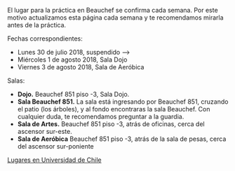El lugar para la práctica en Beauchef se confirma cada semana. Por este motivo actualizamos esta página cada semana y te recomendamos mirarla antes de la práctica.

Fechas correspondientes:

- Lunes 30 de julio 2018, suspendido -->
- Miércoles 1 de agosto 2018, Sala Dojo
- Viernes 3 de agosto 2018, Sala de Aeróbica

<!-- - Lunes 9 de julio 2018, Sala Multiuso, Zocalo, Hall Sur, Edificio Escuela, Beauchef 850 -->
<!-- - Miércoles 11 de julio 2018, Sala Dojo -->
<!-- - Viernes 13 de julio 2018, Sala de Artes -->

<!-- - Lunes 2 de julio 2018, feriado -->
<!-- - Miércoles 4 de julio 2018, Sala Dojo -->
<!-- - Viernes 6 de julio 2018, Sala de Artes -->

<!-- - Lunes 25 de junio 2018, Sala Beauchef -->
<!-- - Miércoles 27 de junio 2018, Sala Dojo -->
<!-- - Viernes 29 de junio 2018, Sala Dojo -->

<!-- - Lunes 18 de junio 2018, Sala Beauchef  -->
<!-- - Miércoles 20 de junio 2018, Sala Dojo ([Surya Namaskar]({% post_url 2018-06-18-surya-namaskar %}))  -->
<!-- - Viernes 22 de junio 2018, Sala de Artes  -->

<!-- - Lunes 11 de junio 2018, Sala Beauchef  -->
<!-- - Miércoles 13 de junio 2018, Sala Dojo  -->
<!-- - Viernes 15 de junio 2018, Sala de Artes  -->

<!-- - Lunes 4 de junio 2018, Sala Beauchef  -->
<!-- - Miércoles 6 de junio 2018, Sala Dojo  -->
<!-- - Viernes 8 de junio 2018, Sala de Artes  -->

<!-- - Lunes 28 de mayo 2018, Sala de Artes  -->
<!-- - Miércoles 30 de mayo 2018, Sala Dojo  -->
<!-- - Viernes 1 de junio 2018, Sala de Artes  -->

<!-- - Lunes 14 de mayo 2018, Sala de Artes  -->
<!-- - Miércoles 16 de mayo 2018, Sala Dojo  -->
<!-- - Viernes 18 de mayo 2018, Sala de Artes  -->

<!-- - Lunes 7 de mayo 2018, Sala de Artes  -->
<!-- - Miércoles 9 de mayo 2018, Sala Dojo  -->
<!-- - Viernes 11 de mayo 2018, Sala de Artes  -->

<!-- - ~~Lunes 30 de abril 2018, feriado~~ -->
<!-- - Miércoles 2 de mayo 2018, Sala Beauchef -->
<!-- - Viernes 4 de mayo 2018, Dojo -->

<!-- - Viernes 27 de abril 2018, Sala Artes -->
<!-- - Miércoles 25 de abril 2018, Dojo -->
<!-- - Lunes 23 de abril 2018, Sala Artes -->
<!-- - Viernes 20 de abril 2018, Sala Artes -->
<!-- - Miércoles 18 de abril 2018, Dojo -->
<!-- - Lunes 16 de abril 2018, Sala Artes -->
<!-- - Viernes 13 de abril 2018, Dojo -->
<!-- - ~~Miércoles 11 de abril 2018, [clase suspendida](https://mailchi.mp/e7cbba59a002/yoga-beauchef-suspende-clase-miercoles-11-de-abril-2019)~~ -->
<!-- - Lunes 9 de abril 2018, Sala de Artes -->
<!-- - Viernes 6 de abril 2018, Dojo -->
<!-- - Miércoles 4 de abril 2018, Dojo -->
<!-- - Lunes 2 de abril 2018, Dojo -->

Salas:
- **Dojo.** Beauchef 851 piso -3, Sala Dojo.
- **Sala Beauchef 851.** La sala está ingresando por Beauchef 851, cruzando el patio (los árboles), y al fondo encontraras la sala Beauchef. Con cualquier duda, te recomendamos preguntar a la guardia.
- **Sala de Artes.** Beauchef 851 piso -3, atrás de oficinas, cerca del ascensor sur-este.
- **Sala de Aeróbica** Beauchef 851 piso -3, atrás de la sala de pesas, cerca del ascensor sur-poniente

<p class="text-center">
<a class="btn btn-primary btn-lg" href="{{ site.url }}/lugares.html" role="button">Lugares en Universidad de Chile</a>
</p>
